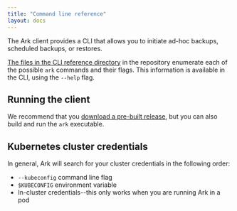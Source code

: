 ```yaml
---
title: "Command line reference"
layout: docs
---
```


The Ark client provides a CLI that allows you to initiate ad-hoc backups, scheduled backups, or restores.

[The files in the CLI reference directory][1] in the repository enumerate each of the possible `ark` commands and their flags. 
This information is available in the CLI, using the `--help` flag.

## Running the client

We recommend that you [download a pre-built release][26], but you can also build and run the `ark` executable. 

## Kubernetes cluster credentials

In general, Ark will search for your cluster credentials in the following order:
* `--kubeconfig` command line flag
* `$KUBECONFIG` environment variable
* In-cluster credentials--this only works when you are running Ark in a pod

[1]: https://github.com/heptio/ark/tree/master/docs/cli-reference
[26]: https://github.com/heptio/ark/releases
